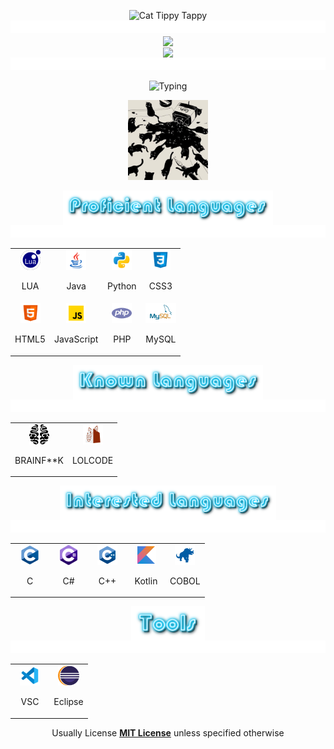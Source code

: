 <!--CAT-->
<p align="center">
<img src="https://media.giphy.com/media/WUlplcMpOCEmTGBtBW/giphy.gif" alt="Cat Tippy Tappy" width="100">
<br>
<!--LINE-->
<img src="images/line.gif" height="20" width="100%"> 

<a href="Cats' GitHub Stats">
  <img align="center" src="https://github-readme-stats.vercel.app/api?username=Cats1337&show_icons=true&theme=tokyonight&text_color=36BCF7FF&bg_color=deg,00050e,001B41&include_all_commits&count_private&hide_border=1"/>
</a>

<br>

<a href="Visitor Count">
  <img align="center" src="https://profile-counter.glitch.me/cats1337/count.svg"/>
</a>

<!--LINE-->
<img src="images/line.gif" height="20" width="100%"> 

<p align="center">
<img src="https://readme-typing-svg.herokuapp.com?duration=7500&center=true&multiline=true&width=350&height=60&lines=Cats;Coding%2C+Gaming%2C+Sleeping" alt="Typing">

<p align="center">
<img src="images/Cats1337.jpg" style="width: 128px">

<p align="center">
<img align="center" src="images/proficient.png"  height="55px"> 


<!--LINE-->
<img src="images/line.gif" height="20" width="100%">  

<table align="center">
  <tr>
  <td align="center" width="48">
      <code><img height="32" src="images/lua.svg" alt="LUA"></code>
      <br><p align= "center">LUA</p>
    </td>
    <td align="center" width="48">
      <code><img height="32" src="images/java.svg" alt="Java"></code>
      <br><p align= "center">Java</p>
    </td>
    <td align="center" width="48">
      <code><img height="32" src="images/python.svg" alt="Python"></code>
      <br><p align= "center">Python</p>
    </td>
    <td align="center" width="48">
      <code><img height="32" src="images/css3.svg" alt="CSS3"></code>
      <br><p align= "center">CSS3</p>
    </td>
  </tr>
  <tr>
    <td align="center" width="48">
      <code><img height="32" src="images/html-5.svg" alt="HTML-5"></code>
      <br><p align= "center">HTML5</p>
    </td>
    <td align="center" width="48">
      <code><img height="32" src="images/javascript.svg" alt="JavaScript"></code>
      <br><p align= "center">JavaScript</p>
    </td>
    <td align="center" width="48">
      <code><img height="32" src="images/php.svg" alt="PHP"></code>
      <br><p align= "center">PHP</p>
    </td>
    <td align="center" width="48">
      <code><img height="32" src="images/mysql.svg" alt="MySQL"></code>
      <br><p align= "center">MySQL</p>
    </td>
  </tr>
</table>

<p align="center">
<img align="center" src="images/known.png" height="55px"> 

<!--LINE-->
<img src="images/line.gif" height="20" width="100%"> 

<table align="center">
  <tr>
    <td align="center" width="48">
      <code><img height="32" src="images/brainfk.svg" alt="BRAINF**K"></code>
      <br><p align= "center">BRAINF**K</p>
    </td>
    <td align="center" width="48">
      <code><img height="32" src="images/lolcode.svg" alt="LOLCODE"></code>
      <br><p align= "center">LOLCODE</p>
    </td>
  </tr>
</table>

<p align="center">
<img align="center" src="images/interested.png" height="55px"> 

<!--LINE-->
<img src="images/line.gif" height="20" width="100%"> 

<table align="center">
  <tr>
    <td align="center" width="48">
      <code><img height="32" src="images/c.svg" alt="C"></code>
      <br><p align= "center">C</p>
    </td>
    <td align="center" width="48">
      <code><img height="32" src="images/csharp.svg" alt="C#"></code>
      <br><p align= "center">C#</p>
    </td>
    <td align="center" width="48">
      <code><img height="32" src="images/cpp.svg" alt="C++"></code>
      <br><p align= "center">C++</p>
    </td>
    <td align="center" width="48">
      <code><img height="32" src="images/kotlin.svg" alt="Kotlin"></code>
      <br><p align= "center">Kotlin</p>
    </td>
    <td align="center" width="48">
      <code><img height="32" src="images/cobol.svg" alt="COBOL"></code>
      <br><p align= "center">COBOL</p>
    </td>
  </tr>
</table>

<p align="center">
<img align="center" src="images/tools.png" height="55px"> 

<!--LINE-->
<img src="images/line.gif" height="20" width="100%"> 

<table align="center">
  <tr>
    <td align="center" width="48">
      <code><img height="32" src="images/vsc.svg" alt="VSC"></code>
      <br><p align= "center">VSC</p>
    </td>
    <td align="center" width="48">
      <code><img height="32" src="images/eclipse.svg" alt="Eclipse"></code>
      <br><p align= "center">Eclipse</p>
    </td>
  </tr>
</table>

<p align="center">
Usually License <b><a href="https://www.tldrlegal.com/license/mit-license">MIT License</a></b> unless specified otherwise</p>
